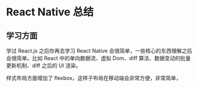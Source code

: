 # React Native 总结

## 学习方面

学过 React.js 之后你再去学习 React Native 会很简单，一些核心的东西理解之后会很简单。比如 React 中的单向数据流、虚拟 Dom、diff 算法、数据变动的批量更新机制、diff 之后的 UI 渲染。


样式布局方面增加了 flexbox，这样子布局在移动端会非常方便，非常简单，